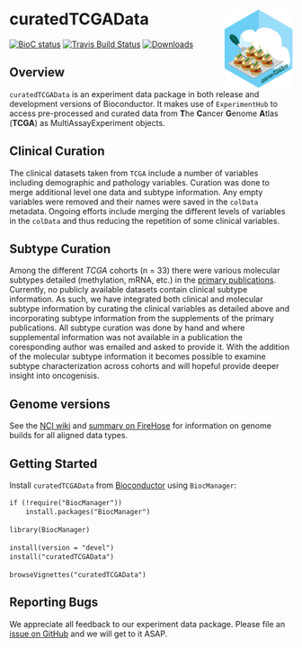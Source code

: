 # curatedTCGAData <a href='https://waldronlab.io/'><img src='https://raw.githubusercontent.com/Bioconductor/BiocStickers/master/curatedTCGAData/curatedTCGAData.png' align="right" height="139" /></a>

[![BioC status](http://www.bioconductor.org/shields/build/release/data-experiment/curatedTCGAData.svg)](http://bioconductor.org/checkResults/release/data-experiment-LATEST/curatedTCGAData/)
[![Travis Build Status](https://api.travis-ci.org/waldronlab/curatedTCGAData.svg?branch=devel)](https://travis-ci.org/waldronlab/curatedTCGAData)
[![Downloads](http://www.bioconductor.org/shields/downloads/curatedTCGAData.svg)](https://bioconductor.org/packages/stats/data-experiment/curatedTCGAData)

## Overview

`curatedTCGAData` is an experiment data package in both release and development
versions of Bioconductor. It makes use of `ExperimentHub` to access
pre-processed and curated data from **T**he **C**ancer **G**enome **A**tlas
(**TCGA**) as MultiAssayExperiment objects.

## Clinical Curation

The clinical datasets taken from `TCGA` include a number of variables including
demographic and pathology variables. Curation was done to merge additional
level one data and subtype information. Any empty variables were removed and
their names were saved in the `colData` metadata. Ongoing efforts include merging
the different levels of variables in the `colData` and thus reducing the
repetition of some clinical variables.

## Subtype Curation

Among the different *TCGA* cohorts (n = 33) there were various molecular subtypes
detailed (methylation, mRNA, etc.) in the [primary publications][]. Currently,
no publicly available datasets contain clinical subtype information. As such,
we have integrated both clinical and molecular subtype information by curating
the clinical variables as detailed above and incorporating subtype information
from the supplements of the primary publications. All subtype curation was done
by hand and where supplemental information was not available in a publication
the coresponding author was emailed and asked to provide it. With the addition
of the molecular subtype information it becomes possible to examine subtype
characterization across cohorts and will hopeful provide deeper insight into
oncogenisis.

## Genome versions

See the [NCI wiki](https://web.archive.org/web/20170711175956/https://wiki.nci.nih.gov/display/TCGA/Platform#Platform-PlatformsandAssociatedReferenceGenomeAssemblies) and [summary on FireHose](https://confluence.broadinstitute.org/display/GDAC/FAQ#FAQ-Q%C2%A0Whatreferencegenomebuildareyouusing) for information on genome builds for all aligned data types.

## Getting Started

Install `curatedTCGAData` from [Bioconductor][] using `BiocManager`:

```
if (!require("BiocManager"))
    install.packages("BiocManager")

library(BiocManager)

install(version = "devel")
install("curatedTCGAData")

browseVignettes("curatedTCGAData")
```

## Reporting Bugs

We appreciate all feedback to our experiment data package.
Please file an [issue on GitHub][] and we will get to it ASAP.

[primary publications]: https://www.zotero.org/groups/tcga_research_network_publications/items
[issue on GitHub]: https://github.com/waldronlab/curatedTCGAData/issues
[Bioconductor]: https://bioconductor.org/

